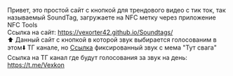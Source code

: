 Привет, это простой сайт с кнопкой для трендового видео с тик ток, так называемый SoundTag, загружаете на NFC метку через приложение NFC Tools <br/>
Ссылка на сайт: https://vexorter42.github.io/Soundtags/<br/>
⬆️ Данный сайт с кнопкой в которой звук выбирается голосованим в этом⬇️ ТГ канале, но <a href=тут>[Ссылка](https://github.com/Vexorter42/Soundtags/tree/main/SndStr)</a> фиксированный звук с мема "Тут свага"
Ссылка на ТГ канал где будут голосования за звук на день: https://t.me/Vexkon <br/>

